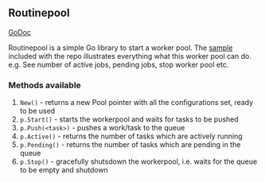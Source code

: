 ## Routinepool

[GoDoc](https://godoc.org/github.com/bnkamalesh/routinepool)

Routinepool is a simple Go library to start a worker pool. The [sample](https://github.com/bnkamalesh/routinepool/tree/master/cmd) included with the repo illustrates everything what this worker pool can do. e.g. See number of active jobs, pending jobs, stop worker pool etc.

### Methods available

1. `New()` - returns a new Pool pointer with all the configurations set, ready to be used
2. `p.Start()` - starts the workerpool and waits for tasks to be pushed
3. `p.Push(<task>)` - pushes a work/task to the queue
4. `p.Active()` - returns the number of tasks which are actively running
5. `p.Pending()` - returns the number of tasks which are pending in the queue
6. `p.Stop()` - gracefully shutsdown the workerpool, i.e. waits for the queue to be empty and shutdown